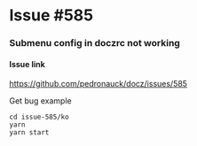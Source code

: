 # Issue #585

### Submenu config in doczrc not working 

#### Issue link
https://github.com/pedronauck/docz/issues/585

Get bug example
```
cd issue-585/ko
yarn
yarn start
```
